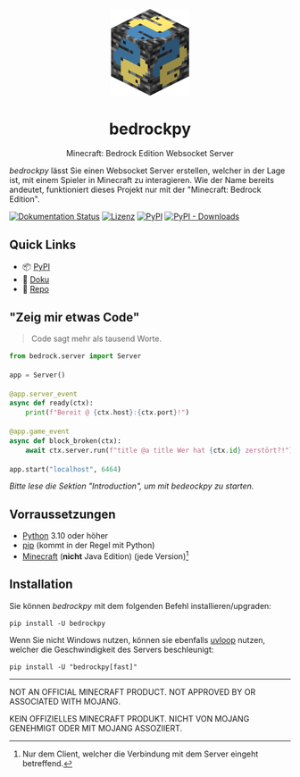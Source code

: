 <p align="center">
  <img
    src="https://github.com/bedrock-ws/bedrockpy/blob/main/bedrockpy_3d.png?raw=true"
    width="140vh"
  >
  <h1 align="center">bedrockpy</h1>
  <p align="center">
    Minecraft: Bedrock Edition Websocket Server
  </p>
</p>

<!-- start brief-hook -->

*bedrockpy* lässt Sie einen Websocket Server erstellen, welcher in der
Lage ist, mit einem Spieler in Minecraft zu interagieren. Wie der Name
bereits andeutet, funktioniert dieses Projekt nur mit der "Minecraft:
Bedrock Edition".

[![Dokumentation Status](https://readthedocs.org/projects/bedrockpy/badge/?version=latest&style=flat-square)](https://bedrockpy.readthedocs.io/en/latest/?badge=latest)
[![Lizenz](https://img.shields.io/github/license/bedrock-ws/bedrockpy?style=flat-square)](https://github.com/bedrock-ws/bedrockpy/blob/main/LICENSE)
[![PyPI](https://img.shields.io/pypi/v/bedrockpy?style=flat-square)](https://pypi.org/project/bedrockpy)
[![PyPI - Downloads](https://img.shields.io/pypi/dw/bedrockpy?style=flat-square)](https://pypi.org/project/bedrockpy)


## Quick Links

- 📦 [PyPI](https://pypi.org/project/bedrockpy)
- 📖 [Doku](https://bedrockpy.readthedocs.io/)
- 🐍 [Repo](https://github.com/bedrock-ws/bedrockpy/)


## "Zeig mir etwas Code"

> Code sagt mehr als tausend Worte.

```python
from bedrock.server import Server

app = Server()

@app.server_event
async def ready(ctx):
    print(f"Bereit @ {ctx.host}:{ctx.port}!")

@app.game_event
async def block_broken(ctx):
    await ctx.server.run(f"title @a title Wer hat {ctx.id} zerstört?!")

app.start("localhost", 6464)
```

*Bitte lese die Sektion "Introduction", um mit bedeockpy zu starten.*


## Vorraussetzungen

- [Python](https://www.python.org) 3.10 oder höher
- [pip](https://pip.pypa.io/en/stable/) (kommt in der Regel mit Python)
- [Minecraft](https://www.minecraft.net/en-us) (**nicht** Java Edition) (jede Version)[^1]

[^1]: Nur dem Client, welcher die Verbindung mit dem Server eingeht betreffend.

<!-- end brief-hook -->


## Installation

<!-- start installation-hook -->

Sie können *bedrockpy* mit dem folgenden Befehl installieren/upgraden:

```console
pip install -U bedrockpy
```

Wenn Sie nicht Windows nutzen, können sie ebenfalls
[uvloop](https://github.com/MagicStack/uvloop) nutzen, welcher
die Geschwindigkeit des Servers beschleunigt:

```console
pip install -U "bedrockpy[fast]"
```

<!-- end installation-hook -->

---

NOT AN OFFICIAL MINECRAFT PRODUCT. NOT APPROVED BY OR ASSOCIATED WITH
MOJANG.

KEIN OFFIZIELLES MINECRAFT PRODUKT. NICHT VON MOJANG GENEHMIGT ODER MIT MOJANG ASSOZIIERT.
